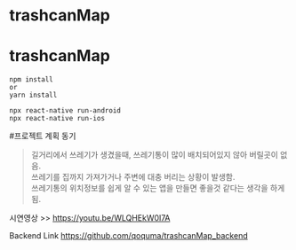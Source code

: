 # trashcanMap
# trashcanMap
```
npm install
or
yarn install

npx react-native run-android
npx react-native run-ios
```

#프로젝트 계획 동기
> 길거리에서 쓰레기가 생겼을때, 쓰레기통이 많이 배치되어있지 않아 버릴곳이 없음.<br>
> 쓰레기를 집까지 가져가거나 주변에 대충 버리는 상황이 발생함.<br>
> 쓰레기통의 위치정보를 쉽게 알 수 있는 앱을 만들면 좋을것 같다는 생각을 하게 됨.

시연영상 >> https://youtu.be/WLQHEkW0I7A

Backend Link  https://github.com/qoquma/trashcanMap_backend

